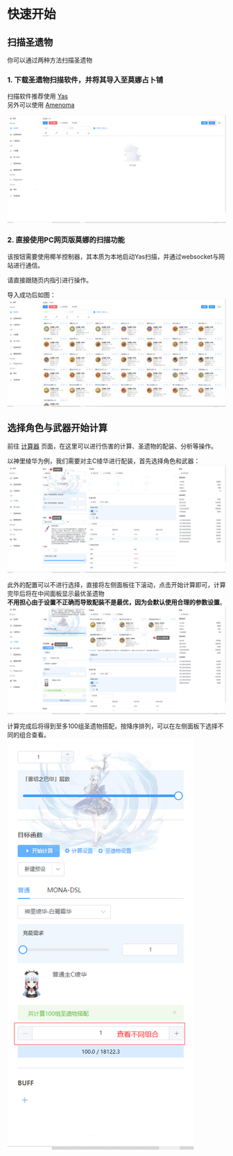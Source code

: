 # 快速开始

## 扫描圣遗物
你可以通过两种方法扫描圣遗物 

### 1. 下载圣遗物扫描软件，并将其导入至莫娜占卜铺
扫描软件推荐使用 [Yas](https://github.com/wormtql/yas/releases)  
另外可以使用 [Amenoma](https://github.com/daydreaming666/Amenoma/releases)

![img.png](./assets/img.png)

### 2. 直接使用PC网页版莫娜的扫描功能
该按钮需要使用椰羊控制器，其本质为本地启动Yas扫描，并通过websocket与网站进行通信。

请直接跟随页内指引进行操作。

导入成功后如图：
![img_2.png](./assets/img_2.png)

## 选择角色与武器开始计算
前往 [计算器](https://mona-uranai.com/calculate) 页面，在这里可以进行伤害的计算、圣遗物的配装、分析等操作。

以神里绫华为例，我们需要对主C绫华进行配装，首先选择角色和武器：
![img_1.png](./assets/img_1.png)

此外的配置可以不进行选择，直接将左侧面板往下滚动，点击开始计算即可，计算完毕后将在中间面板显示最优圣遗物  
**不用担心由于设置不正确而导致配装不是最优，因为会默认使用合理的参数设置**。
![img_3.png](./assets/img_3.png)

计算完成后将得到至多100组圣遗物搭配，按降序排列，可以在左侧面板下选择不同的组合查看。
![img_4.png](./assets/img_4.png)
